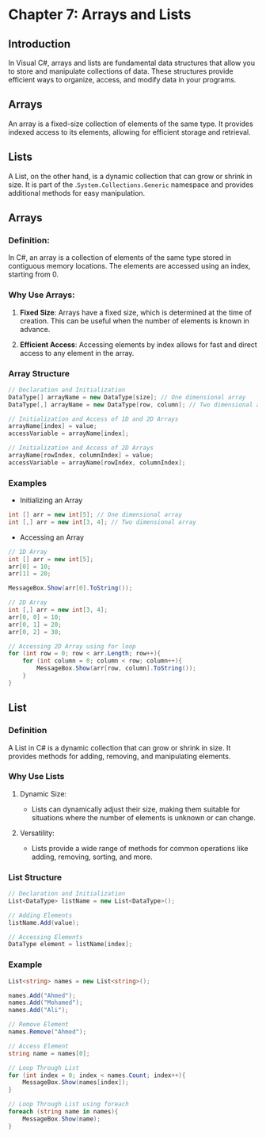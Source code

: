 # Chapter 7: Arrays and Lists
## Introduction
In Visual C#, arrays and lists are fundamental data structures that allow you to store and manipulate collections of data. These structures provide efficient ways to organize, access, and modify data in your programs.

## Arrays
An array is a fixed-size collection of elements of the same type. It provides indexed access to its elements, allowing for efficient storage and retrieval.

## Lists
A List, on the other hand, is a dynamic collection that can grow or shrink in size. It is part of the .```System.Collections.Generic``` namespace and provides additional methods for easy manipulation.

## Arrays
### Definition:
In C#, an array is a collection of elements of the same type stored in contiguous memory locations. The elements are accessed using an index, starting from 0.

### Why Use Arrays:
1. **Fixed Size**:
Arrays have a fixed size, which is determined at the time of creation. This can be useful when the number of elements is known in advance.

2. **Efficient Access**:
Accessing elements by index allows for fast and direct access to any element in the array.

### Array Structure
```c#
// Declaration and Initialization
DataType[] arrayName = new DataType[size]; // One dimensional array
DataType[,] arrayName = new DataType[row, column]; // Two dimensional array

// Initialization and Access of 1D and 2D Arrays
arrayName[index] = value;
accessVariable = arrayName[index];

// Initialization and Access of 2D Arrays
arrayName[rowIndex, columnIndex] = value;
accessVariable = arrayName[rowIndex, columnIndex];

```
### Examples
- Initializing an Array
```c#
int [] arr = new int[5]; // One dimensional array
int [,] arr = new int[3, 4]; // Two dimensional array
```
- Accessing an Array

```c#
// 1D Array
int [] arr = new int[5];
arr[0] = 10;
arr[1] = 20;

MessageBox.Show(arr[0].ToString());

// 2D Array
int [,] arr = new int[3, 4];
arr[0, 0] = 10;
arr[0, 1] = 20;
arr[0, 2] = 30;

// Accessing 2D Array using for loop
for (int row = 0; row < arr.Length; row++){
    for (int column = 0; column < row; column++){
        MessageBox.Show(arr[row, column].ToString());
    }
}
```

## List
### Definition
A List in C# is a dynamic collection that can grow or shrink in size. It provides methods for adding, removing, and manipulating elements.

### Why Use Lists
1. Dynamic Size:

    - Lists can dynamically adjust their size, making them suitable for situations where the number of elements is unknown or can change.
2. Versatility:
    - Lists provide a wide range of methods for common operations like adding, removing, sorting, and more.

### List Structure
```c#
// Declaration and Initialization
List<DataType> listName = new List<DataType>();

// Adding Elements
listName.Add(value);

// Accessing Elements
DataType element = listName[index];
```
### Example
```c#
List<string> names = new List<string>();

names.Add("Ahmed");
names.Add("Mohamed");
names.Add("Ali");

// Remove Element
names.Remove("Ahmed");

// Access Element
string name = names[0];

// Loop Through List
for (int index = 0; index < names.Count; index++){
    MessageBox.Show(names[index]);
}

// Loop Through List using foreach
foreach (string name in names){
    MessageBox.Show(name);
}
```
